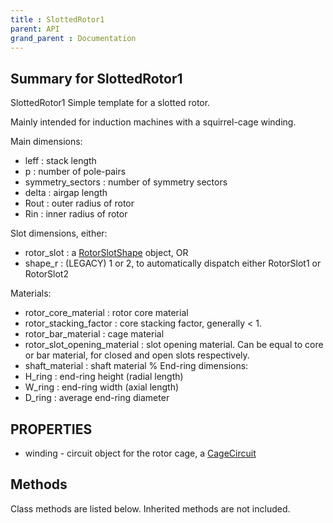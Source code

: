 ```yaml
---
title : SlottedRotor1
parent: API
grand_parent : Documentation
---
```

## Summary for SlottedRotor1
SlottedRotor1 Simple template for a slotted rotor.

Mainly intended for induction machines with a squirrel-cage winding.

Main dimensions:
* leff : stack length
* p : number of pole-pairs
* symmetry_sectors : number of symmetry sectors
* delta : airgap length
* Rout : outer radius of rotor
* Rin : inner radius of rotor

Slot dimensions, either:
* rotor_slot : a [RotorSlotShape](RotorSlotShape.html) object, OR
* shape_r : (LEGACY) 1 or 2, to automatically dispatch either
RotorSlot1 or RotorSlot2

Materials:
* rotor_core_material : rotor core material
* rotor_stacking_factor : core stacking factor, generally < 1.
* rotor_bar_material : cage material
* rotor_slot_opening_material : slot opening material. Can be equal
to core or bar material, for closed and open slots respectively.
* shaft_material : shaft material    %
End-ring dimensions:
* H_ring : end-ring height (radial length)
* W_ring : end-ring width (axial length)
* D_ring : average end-ring diameter
## PROPERTIES
* winding - circuit object for the rotor cage, a [CageCircuit](CageCircuit.html)

## Methods
Class methods are listed below. Inherited methods are not included.
